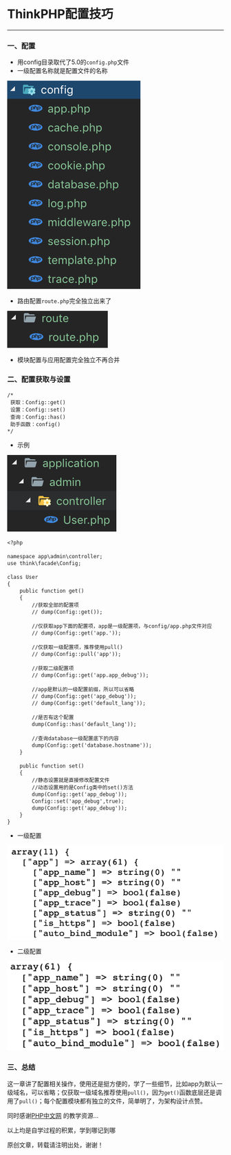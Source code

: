 # ThinkPHP配置技巧
---

### 一、配置

* 用config目录取代了5.0的`config.php`文件
* 一级配置名称就是配置文件的名称

![](./img/配置.png)

* 路由配置`route.php`完全独立出来了

![](./img/路由.png)

* 模块配置与应用配置完全独立不再合并

### 二、配置获取与设置

```
/*
 获取：Config::get()
 设置：Config::set()
 查询：Config::has()
 助手函数：config()
*/
```
* 示例

![](./img/示例.png)

```
<?php

namespace app\admin\controller;
use think\facade\Config;

class User
{
    public function get()
    {
        //获取全部的配置项
        // dump(Config::get());

        //仅获取app下面的配置项，app是一级配置项，与config/app.php文件对应
        // dump(Config::get('app.'));

        //仅获取一级配置项，推荐使用pull()
        // dump(Config::pull('app'));

        //获取二级配置项
        // dump(Config::get('app.app_debug'));

        //app是默认的一级配置前缀，所以可以省略
        // dump(Config::get('app_debug'));
        // dump(Config::get('default_lang'));

        //是否有这个配置
        dump(Config::has('default_lang'));

        //查询database一级配置底下的内容
        dump(Config::get('database.hostname'));
    }

    public function set()
    {
        //静态设置就是直接修改配置文件
        //动态设置用的是Config类中的set()方法
        dump(Config::get('app_debug'));
        Config::set('app_debug',true);
        dump(Config::get('app_debug'));
    }
}
```

* 一级配置

![](./img/一级配置.png)

* 二级配置

![](./img/二级配置.png)

### 三、总结

这一章讲了配置相关操作，使用还是挺方便的，学了一些细节，比如app为默认一级域名，可以省略；仅获取一级域名推荐使用`pull()`，因为`get()`函数底层还是调用了`pull()`；每个配置模块都有独立的文件，简单明了，为架构设计点赞。

同时感谢[PHP中文网](http://www.php.cn) 的教学资源...

以上均是自学过程的积累，学到哪记到哪

原创文章，转载请注明出处，谢谢！